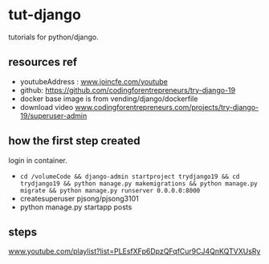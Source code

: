 # tut-django 
tutorials for python/django. 

## resources ref
+ youtubeAddress : www.joincfe.com/youtube
+ github: https://github.com/codingforentrepreneurs/try-django-19
+ docker base image is from vending/django/dockerfile
+ download video www.codingforentrepreneurs.com/projects/try-django-19/superuser-admin

## how the first step created
login in container.
+ `cd /volumeCode && django-admin startproject trydjango19 && cd trydjango19 && python manage.py makemigrations && python manage.py migrate && python manage.py runserver 0.0.0.0:8000`
+ createsuperuser pjsong/pjsong3101
+ python manage.py startapp posts

## steps
www.youtube.com/playlist?list=PLEsfXFp6DpzQFqfCur9CJ4QnKQTVXUsRy
